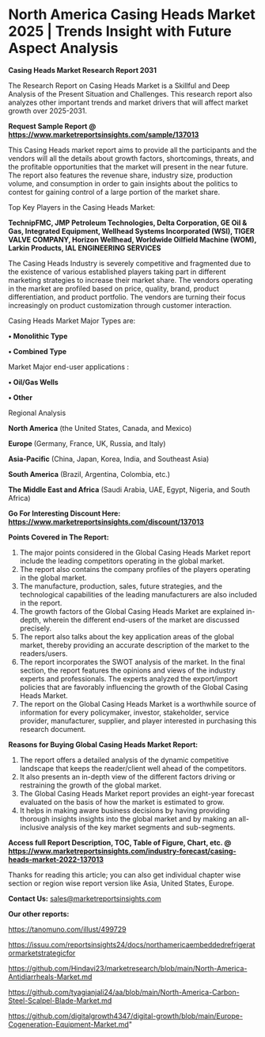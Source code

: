  # North America Casing Heads Market 2025 | Trends Insight with Future Aspect Analysis

<strong>Casing Heads Market Research Report 2031</strong>

The Research Report on Casing Heads Market is a Skillful and Deep Analysis of the Present Situation and Challenges. This research report also analyzes other important trends and market drivers that will affect market growth over 2025-2031.

<strong>Request Sample Report @ <a href=https://www.marketreportsinsights.com/sample/137013>https://www.marketreportsinsights.com/sample/137013</a></strong>

This Casing Heads market report aims to provide all the participants and the vendors will all the details about growth factors, shortcomings, threats, and the profitable opportunities that the market will present in the near future. The report also features the revenue share, industry size, production volume, and consumption in order to gain insights about the politics to contest for gaining control of a large portion of the market share.

Top Key Players in the Casing Heads Market:

<strong>TechnipFMC, JMP Petroleum Technologies, Delta Corporation, GE Oil & Gas, Integrated Equipment, Wellhead Systems Incorporated (WSI), TIGER VALVE COMPANY, Horizon Wellhead, Worldwide Oilfield Machine (WOM), Larkin Products, IAL ENGINEERING SERVICES</strong>

The Casing Heads Industry is severely competitive and fragmented due to the existence of various established players taking part in different marketing strategies to increase their market share. The vendors operating in the market are profiled based on price, quality, brand, product differentiation, and product portfolio. The vendors are turning their focus increasingly on product customization through customer interaction.

Casing Heads Market Major Types are:

<strong>• Monolithic Type

• Combined Type</strong>

Market Major end-user applications :

<strong>• Oil/Gas Wells

• Other</strong>

Regional Analysis

</u><strong><b>North America</b></strong> (the United States, Canada, and Mexico)

<strong><b>Europe </b></strong>(Germany, France, UK, Russia, and Italy)

<strong><b>Asia-Pacific</b></strong> (China, Japan, Korea, India, and Southeast Asia)

<strong><b>South America</b></strong> (Brazil, Argentina, Colombia, etc.)

<strong><b>The Middle East and Africa</b></strong> (Saudi Arabia, UAE, Egypt, Nigeria, and South Africa)

<strong>Go For Interesting Discount Here: <a href=https://www.marketreportsinsights.com/discount/137013>https://www.marketreportsinsights.com/discount/137013</a></strong>

<strong>Points Covered in The Report:</strong>
<ol>
  <li>The major points considered in the Global Casing Heads Market report include the leading competitors operating in the global market.</li>
  <li>The report also contains the company profiles of the players operating in the global market.</li>
  <li>The manufacture, production, sales, future strategies, and the technological capabilities of the leading manufacturers are also included in the report.</li>
  <li>The growth factors of the Global Casing Heads Market are explained in-depth, wherein the different end-users of the market are discussed precisely.</li>
  <li>The report also talks about the key application areas of the global market, thereby providing an accurate description of the market to the readers/users.</li>
  <li>The report incorporates the SWOT analysis of the market. In the final section, the report features the opinions and views of the industry experts and professionals. The experts analyzed the export/import policies that are favorably influencing the growth of the Global Casing Heads Market.</li>
  <li>The report on the Global Casing Heads Market is a worthwhile source of information for every policymaker, investor, stakeholder, service provider, manufacturer, supplier, and player interested in purchasing this research document.</li>
</ol>
<strong>Reasons for Buying Global Casing Heads Market Report:</strong>

<ol>
  <li>The report offers a detailed analysis of the dynamic competitive landscape that keeps the reader/client well ahead of the competitors.</li>
  <li>It also presents an in-depth view of the different factors driving or restraining the growth of the global market.</li>
  <li>The Global Casing Heads Market report provides an eight-year forecast evaluated on the basis of how the market is estimated to grow.</li>
  <li>It helps in making aware business decisions by having providing thorough insights insights into the global market and by making an all-inclusive analysis of the key market segments and sub-segments.</li>
</ol>
<strong>Access full Report Description, TOC, Table of Figure, Chart, etc. @ <a href=https://www.marketreportsinsights.com/industry-forecast/casing-heads-market-2022-137013>https://www.marketreportsinsights.com/industry-forecast/casing-heads-market-2022-137013</a></strong>


Thanks for reading this article; you can also get individual chapter wise section or region wise report version like Asia, United States, Europe.

<strong>Contact Us:</strong>
sales@marketreportsinsights.com

<strong>Our other reports:</strong>

<a href=https://tanomuno.com/illust/499729>https://tanomuno.com/illust/499729</a>

<a href=https://issuu.com/reportsinsights24/docs/northamericaembeddedrefrigeratormarketstrategicfor>https://issuu.com/reportsinsights24/docs/northamericaembeddedrefrigeratormarketstrategicfor</a>

<a href=https://github.com/Hindavi23/marketresearch/blob/main/North-America-Antidiarrheals-Market.md>https://github.com/Hindavi23/marketresearch/blob/main/North-America-Antidiarrheals-Market.md</a>

<a href=https://github.com/tyagianjali24/aa/blob/main/North-America-Carbon-Steel-Scalpel-Blade-Market.md>https://github.com/tyagianjali24/aa/blob/main/North-America-Carbon-Steel-Scalpel-Blade-Market.md</a>

<a href=https://github.com/digitalgrowth4347/digital-growth/blob/main/Europe-Cogeneration-Equipment-Market.md>https://github.com/digitalgrowth4347/digital-growth/blob/main/Europe-Cogeneration-Equipment-Market.md</a>"
